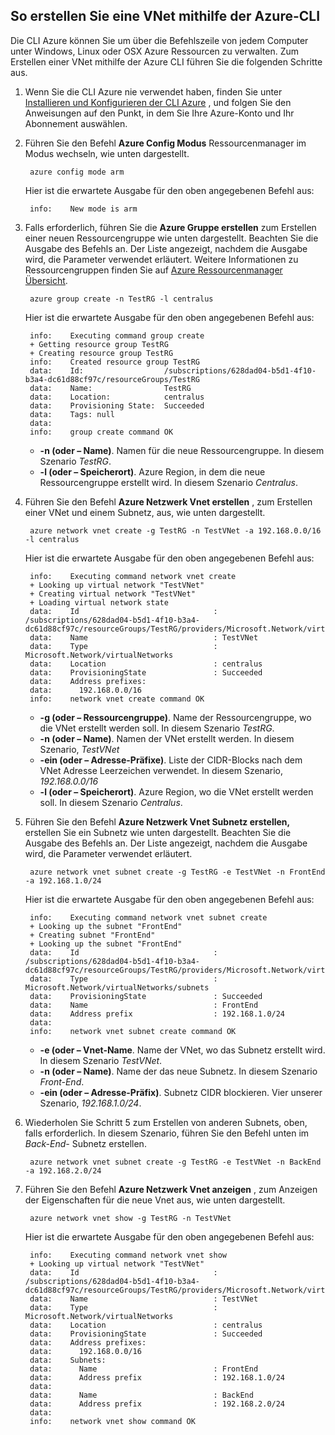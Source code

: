 ## <a name="how-to-create-a-vnet-using-the-azure-cli"></a>So erstellen Sie eine VNet mithilfe der Azure-CLI

Die CLI Azure können Sie um über die Befehlszeile von jedem Computer unter Windows, Linux oder OSX Azure Ressourcen zu verwalten. Zum Erstellen einer VNet mithilfe der Azure CLI führen Sie die folgenden Schritte aus.

1. Wenn Sie die CLI Azure nie verwendet haben, finden Sie unter [Installieren und Konfigurieren der CLI Azure](../articles/xplat-cli-install.md) , und folgen Sie den Anweisungen auf den Punkt, in dem Sie Ihre Azure-Konto und Ihr Abonnement auswählen.
2. Führen Sie den Befehl **Azure Config Modus** Ressourcenmanager im Modus wechseln, wie unten dargestellt.

        azure config mode arm

    Hier ist die erwartete Ausgabe für den oben angegebenen Befehl aus:

        info:    New mode is arm

3. Falls erforderlich, führen Sie die **Azure Gruppe erstellen** zum Erstellen einer neuen Ressourcengruppe wie unten dargestellt. Beachten Sie die Ausgabe des Befehls an. Der Liste angezeigt, nachdem die Ausgabe wird, die Parameter verwendet erläutert. Weitere Informationen zu Ressourcengruppen finden Sie auf [Azure Ressourcenmanager Übersicht](../articles/virtual-network/resource-group-overview.md#resource-groups).

        azure group create -n TestRG -l centralus

    Hier ist die erwartete Ausgabe für den oben angegebenen Befehl aus:

        info:    Executing command group create
        + Getting resource group TestRG
        + Creating resource group TestRG
        info:    Created resource group TestRG
        data:    Id:                  /subscriptions/628dad04-b5d1-4f10-b3a4-dc61d88cf97c/resourceGroups/TestRG
        data:    Name:                TestRG
        data:    Location:            centralus
        data:    Provisioning State:  Succeeded
        data:    Tags: null
        data:
        info:    group create command OK

    - **-n (oder – Name)**. Namen für die neue Ressourcengruppe. In diesem Szenario *TestRG*.
    - **-l (oder – Speicherort)**. Azure Region, in dem die neue Ressourcengruppe erstellt wird. In diesem Szenario *Centralus*.

4. Führen Sie den Befehl **Azure Netzwerk Vnet erstellen** , zum Erstellen einer VNet und einem Subnetz, aus, wie unten dargestellt. 

        azure network vnet create -g TestRG -n TestVNet -a 192.168.0.0/16 -l centralus

    Hier ist die erwartete Ausgabe für den oben angegebenen Befehl aus:

        info:    Executing command network vnet create
        + Looking up virtual network "TestVNet"
        + Creating virtual network "TestVNet"
        + Loading virtual network state
        data:    Id                              : /subscriptions/628dad04-b5d1-4f10-b3a4-dc61d88cf97c/resourceGroups/TestRG/providers/Microsoft.Network/virtualNetworks/TestVNet2
        data:    Name                            : TestVNet
        data:    Type                            : Microsoft.Network/virtualNetworks
        data:    Location                        : centralus
        data:    ProvisioningState               : Succeeded
        data:    Address prefixes:
        data:      192.168.0.0/16
        info:    network vnet create command OK

    - **-g (oder – Ressourcengruppe)**. Name der Ressourcengruppe, wo die VNet erstellt werden soll. In diesem Szenario *TestRG*.
    - **-n (oder – Name)**. Namen der VNet erstellt werden. In diesem Szenario, *TestVNet*
    - **-ein (oder – Adresse-Präfixe)**. Liste der CIDR-Blocks nach dem VNet Adresse Leerzeichen verwendet. In diesem Szenario, *192.168.0.0/16*
    - **-l (oder – Speicherort)**. Azure Region, wo die VNet erstellt werden soll. In diesem Szenario *Centralus*.

5. Führen Sie den Befehl **Azure Netzwerk Vnet Subnetz erstellen,** erstellen Sie ein Subnetz wie unten dargestellt. Beachten Sie die Ausgabe des Befehls an. Der Liste angezeigt, nachdem die Ausgabe wird, die Parameter verwendet erläutert.

        azure network vnet subnet create -g TestRG -e TestVNet -n FrontEnd -a 192.168.1.0/24

    Hier ist die erwartete Ausgabe für den oben angegebenen Befehl aus:

        info:    Executing command network vnet subnet create
        + Looking up the subnet "FrontEnd"
        + Creating subnet "FrontEnd"
        + Looking up the subnet "FrontEnd"
        data:    Id                              : /subscriptions/628dad04-b5d1-4f10-b3a4-dc61d88cf97c/resourceGroups/TestRG/providers/Microsoft.Network/virtualNetworks/TestVNet/subnets/FrontEnd
        data:    Type                            : Microsoft.Network/virtualNetworks/subnets
        data:    ProvisioningState               : Succeeded
        data:    Name                            : FrontEnd
        data:    Address prefix                  : 192.168.1.0/24
        data:
        info:    network vnet subnet create command OK

    - **-e (oder – Vnet-Name**. Name der VNet, wo das Subnetz erstellt wird. In diesem Szenario *TestVNet*.
    - **-n (oder – Name)**. Name der das neue Subnetz. In diesem Szenario *Front-End*.
    - **-ein (oder – Adresse-Präfix)**. Subnetz CIDR blockieren. Vier unserer Szenario, *192.168.1.0/24*.

6. Wiederholen Sie Schritt 5 zum Erstellen von anderen Subnets, oben, falls erforderlich. In diesem Szenario, führen Sie den Befehl unten im *Back-End-* Subnetz erstellen.

        azure network vnet subnet create -g TestRG -e TestVNet -n BackEnd -a 192.168.2.0/24

4. Führen Sie den Befehl **Azure Netzwerk Vnet anzeigen** , zum Anzeigen der Eigenschaften für die neue Vnet aus, wie unten dargestellt.

        azure network vnet show -g TestRG -n TestVNet

    Hier ist die erwartete Ausgabe für den oben angegebenen Befehl aus:

        info:    Executing command network vnet show
        + Looking up virtual network "TestVNet"
        data:    Id                              : /subscriptions/628dad04-b5d1-4f10-b3a4-dc61d88cf97c/resourceGroups/TestRG/providers/Microsoft.Network/virtualNetworks/TestVNet
        data:    Name                            : TestVNet
        data:    Type                            : Microsoft.Network/virtualNetworks
        data:    Location                        : centralus
        data:    ProvisioningState               : Succeeded
        data:    Address prefixes:
        data:      192.168.0.0/16
        data:    Subnets:
        data:      Name                          : FrontEnd
        data:      Address prefix                : 192.168.1.0/24
        data:
        data:      Name                          : BackEnd
        data:      Address prefix                : 192.168.2.0/24
        data:
        info:    network vnet show command OK
